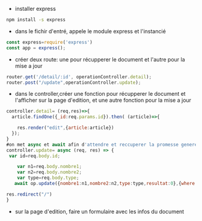 - installer express 
```bash
npm install -s express
```

- dans le fichir d'entré, appele le module express et l'instancié
```javascript
const express=require('express')
const app = express();
```
-  créer deux route: une pour récupperer le document et l'autre pour la mise a jour
```javascript
router.get('/detail/:id', operationController.detail);
router.post("/update",operationController.update);
```

- dans le controller,créer une fonction pour récupperer le  document et l'afficher sur la page d'edition, et une autre fonction pour la mise a jour
```javascript
controller.detail= (req,res)=>{
  article.findOne({_id:req.params.id}).then( (article)=>{

    res.render("edit",{article:article})
  });
}
#on met async et await afin d'attendre et reccuperer la promesse generer par l'update 
controller.update= async (req, res) => {
 var id=req.body.id;

    var n1=req.body.nombre1;
    var n2=req.body.nombre2;
    var type=req.body.type;
   await op.update({nombre1:n1,nombre2:n2,type:type,resultat:0},{where:{id:id}});

res.redirect("/")
}
```
- sur la page d'edition, faire un formulaire avec les infos du document

